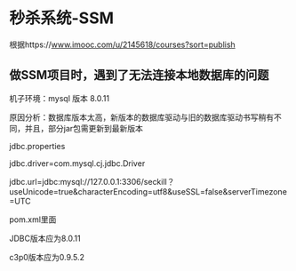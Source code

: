 # 秒杀系统-SSM
根据https://www.imooc.com/u/2145618/courses?sort=publish
## 做SSM项目时，遇到了无法连接本地数据库的问题 ##
机子环境：mysql 版本 8.0.11

原因分析：数据库版本太高，新版本的数据库驱动与旧的数据库驱动书写稍有不同，并且，部分jar包需更新到最新版本

jdbc.properties

  jdbc.driver=com.mysql.cj.jdbc.Driver
  
  jdbc.url=jdbc:mysql://127.0.0.1:3306/seckill？useUnicode=true&characterEncoding=utf8&useSSL=false&serverTimezone=UTC

pom.xml里面

JDBC版本应为8.0.11

c3p0版本应为0.9.5.2
